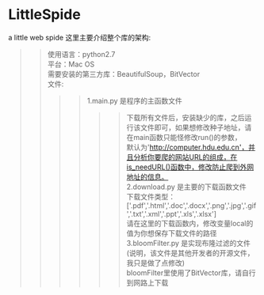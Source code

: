 # LittleSpide
a little web spide
这里主要介绍整个库的架构:<br>
>>使用语言：python2.7<br>
>>平台：Mac OS<br>
>>需要安装的第三方库：BeautifulSoup，BitVector<br>
>>文件:<br>
>>>>1.main.py 是程序的主函数文件<br>
>>>>>>下载所有文件后，安装缺少的库，之后运行该文件即可，如果想修改种子地址，请在main函数只能怪修改run()的参数，<br>
>>>>>>默认为'http://computer.hdu.edu.cn'，并且分析你要爬的网站URL的组成，在is_needURL()函数中，修改防止爬到外网地址的信息。<br>
>>>>2.download.py 是主要的下载函数文件<br>
>>>>>>下载文件类型：['.pdf','.html','.doc','.docx','.png','.jpg','.gif','.txt','.xml','.ppt','.xls','.xlsx']<br>
>>>>>>请在这里的下载函数内，修改变量local的值为你想保存下载文件的路径<br>
>>>>3.bloomFilter.py 是实现布隆过滤的文件(说明，该文件是其他开发者的开源文件，我只是做了点修改)<br>
>>>>>>bloomFilter里使用了BitVector库，请自行到网路上下载
